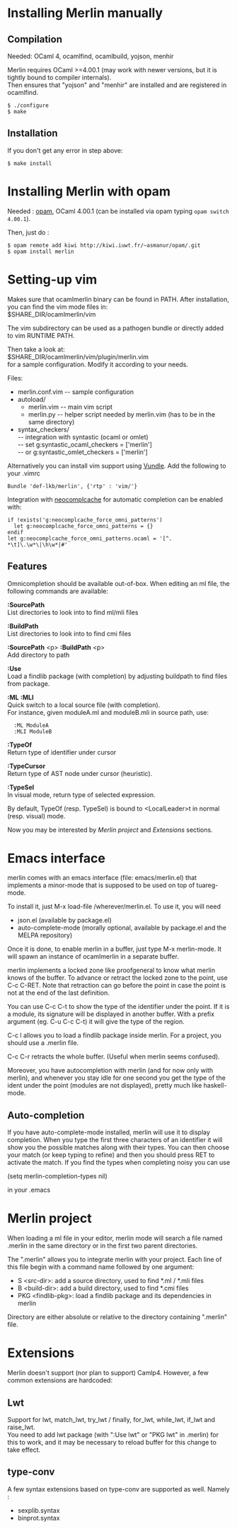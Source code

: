 Installing Merlin manually
==========================

Compilation
-----------

Needed: OCaml 4, ocamlfind, ocamlbuild, yojson, menhir

Merlin requires OCaml >=4.00.1 (may work with newer versions, but it is tightly
bound to compiler internals).  
Then ensures that "yojson" and "menhir" are installed and are registered in
ocamlfind.

    $ ./configure
    $ make


Installation
------------

If you don't get any error in step above:

    $ make install 

Installing Merlin with opam
===========================

Needed : [opam](http://opam.ocamlpro.com/doc/Advanced_Install.html),
OCaml 4.00.1 (can be installed via opam typing `opam switch 4.00.1`).

Then, just do :

    $ opam remote add kiwi http://kiwi.iuwt.fr/~asmanur/opam/.git
    $ opam install merlin

Setting-up vim
==============

Makes sure that ocamlmerlin binary can be found in PATH.
After installation, you can find the vim mode files in:  
  $SHARE\_DIR/ocamlmerlin/vim

The vim subdirectory can be used as a pathogen bundle or directly added to vim
RUNTIME PATH.

Then take a look at:  
  $SHARE\_DIR/ocamlmerlin/vim/plugin/merlin.vim  
for a sample configuration. Modify it according to your needs.

Files:
- merlin.conf.vim -- sample configuration
- autoload/
  - merlin.vim   -- main vim script
  - merlin.py    -- helper script needed by merlin.vim
                    (has to be in the same directory)
- syntax\_checkers/  
                    -- integration with syntastic (ocaml or omlet)  
                    -- set g:syntastic_ocaml_checkers = ['merlin']  
                    --  or g:syntastic_omlet_checkers = ['merlin']

Alternatively you can install vim support using [Vundle](https://github.com/gmarik/vundle).
Add the following to your .vimrc

    Bundle 'def-lkb/merlin', {'rtp' : 'vim/'}

Integration with [neocomplcache](https://github.com/Shougo/neocomplcache) 
for automatic completion can be enabled with:

    if !exists('g:neocomplcache_force_omni_patterns')
      let g:neocomplcache_force_omni_patterns = {}
    endif
    let g:neocomplcache_force_omni_patterns.ocaml = '[^. *\t]\.\w*\|\h\w*|#'

Features
--------

Omnicompletion should be available out-of-box.
When editing an ml file, the following commands are available:

**:SourcePath**  
  List directories to look into to find ml/mli files
  
**:BuildPath**  
  List directories to look into to find cmi files

**:SourcePath** \<p\> **:BuildPath** \<p\>  
  Add directory to path

**:Use**  
  Load a findlib package (with completion) by adjusting buildpath to find
  files from package.

**:ML** **:MLI**  
  Quick switch to a local source file (with completion).  
  For instance, given moduleA.ml and moduleB.mli in source path, use:  

      :ML ModuleA  
      :MLI ModuleB

**:TypeOf**  
  Return type of identifier under cursor

**:TypeCursor**  
  Return type of AST node under cursor (heuristic).

**:TypeSel**  
  In visual mode, return type of selected expression.

By default, TypeOf (resp. TypeSel) is bound to \<LocalLeader\>t in normal
(resp. visual) mode.

Now you may be interested by *Merlin project* and *Extensions* sections.

Emacs interface
===============

merlin comes with an emacs interface (file: emacs/merlin.el) that implements a
minor-mode that is supposed to be used on top of tuareg-mode.

To install it, just M-x load-file /wherever/merlin.el. To use it, you will need

- json.el (available by package.el)  
- auto-complete-mode (morally optional, available by package.el and the MELPA repository)

Once it is done, to enable merlin in a buffer, just type M-x merlin-mode. It
will spawn an instance of ocamlmerlin in a separate buffer.

merlin implements a locked zone like proofgeneral to know what merlin knows of
the buffer. To advance or retract the locked zone to the point, use C-c C-RET.
Note that retraction can go before the point in case the point is not at the
end of the last definition.

You can use C-c C-t to show the type of the identifier under the point. If it
is a module, its signature will be displayed in another buffer.  With a prefix
argument (eg. C-u C-c C-t) it will give the type of the region.

C-c l allows you to load a findlib package inside merlin. For a project, you
should use a .merlin file.

C-c C-r retracts the whole buffer. (Useful when merlin seems confused).

Moreover, you have autocompletion with merlin (and for now only with merlin),
and whenever you stay idle for one second you get the type of the ident under
the point (modules are not displayed), pretty much like haskell-mode.

Auto-completion
---------------

If you have auto-complete-mode installed, merlin will use it to display
completion. When you type the first three characters of an identifier it will
show you the possible matches along with their types. You can then choose your
match (or keep typing to refine) and then you should press RET to activate the match.
If you find the types when completing noisy you can use

(setq merlin-completion-types nil)

in your .emacs


Merlin project
==============

When loading a ml file in your editor, merlin mode will search a file named
.merlin in the same directory or in the first two parent directories.

The ".merlin" allows you to integrate merlin with your project.
Each line of this file begin with a command name followed by one argument:
- S \<src-dir\>: add a source directory, used to find \*.ml / \*.mli files
- B \<build-dir\>: add a build directory, used to find \*.cmi files
- PKG \<findlib-pkg\>: load a findlib package and its dependencies in merlin

Directory are either absolute or relative to the directory containing ".merlin"
file.

Extensions
==========

Merlin doesn't support (nor plan to support) Camlp4. However, a few common
extensions are hardcoded:

Lwt
---

Support for lwt, match\_lwt, try\_lwt / finally, for\_lwt, while\_lwt,
if\_lwt and raise\_lwt.  
You need to add lwt package (with ":Use lwt" or "PKG lwt" in .merlin) for
this to work, and it may be necessary to reload buffer for this change to
take effect.

type-conv
---------

A few syntax extensions based on type-conv are supported as well.
Namely :
- sexplib.syntax
- binprot.syntax
